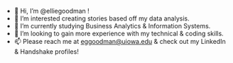 - 👋 Hi, I’m @elliegoodman !
- 👀 I’m interested creating stories based off my data analysis.
- 🌱 I’m currently studying Business Analytics & Information Systems.
- 💞️ I’m looking to gain more experience with my technical & coding skills.
- 📫 Please reach me at eggoodman@uiowa.edu & check out my LinkedIn & Handshake profiles!

<!---
elliegoodman/elliegoodman is a ✨ special ✨ repository because its `README.md` (this file) appears on your GitHub profile.
You can click the Preview link to take a look at your changes.
--->

